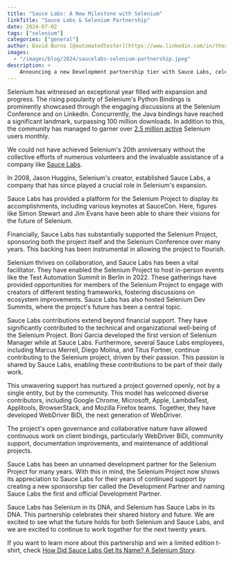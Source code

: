 ```yaml
---
title: "Sauce Labs: A New Milestone with Selenium"
linkTitle: "Sauce Labs & Selenium Partnership"
date: 2024-07-02
tags: ["selenium"]
categories: ["general"]
author: David Burns [@automatedtester](https://www.linkedin.com/in/theautomatedtester/)
images:
  - "/images/blog/2024/saucelabs-selenium-partnership.jpeg"
description: >
    Announcing a new Development partnership tier with Sauce Labs, celebrating our supporters!
---
```


Selenium has witnessed an exceptional year filled with expansion and progress. The rising 
popularity of Selenium's Python Bindings is prominently showcased through the engaging 
discussions at the Selenium Conference and on LinkedIn. Concurrently, the Java bindings have 
reached a significant landmark, surpassing 100 million downloads. In addition to this, 
the community has managed to garner over [2.5 million active](https://plausible.io/manager.selenium.dev) 
Selenium users monthly.

We could not have achieved Selenium's 20th anniversary without the collective efforts of numerous 
volunteers and the invaluable assistance of a company like [Sauce Labs](https://saucelabs.com/resources/topic-hub/selenium?utm_source=selenium&utm_medium=website&utm_campaign=selenium-sponsorship-fy25).

In 2008, Jason Huggins, Selenium's creator, established Sauce Labs, a company that has since 
played a crucial role in Selenium's expansion.

Sauce Labs has provided a platform for the Selenium Project to display its accomplishments, 
including various keynotes at SauceCon. Here, figures like Simon Stewart and Jim Evans have been 
able to share their visions for the future of Selenium.

Financially, Sauce Labs has substantially supported the Selenium Project, sponsoring both the 
project itself and the Selenium Conference over many years. This backing has been instrumental 
in allowing the project to flourish.

Selenium thrives on collaboration, and Sauce Labs has been a vital facilitator. They have 
enabled the Selenium Project to host in-person events like the Test Automation Summit in Berlin 
in 2022. These gatherings have provided opportunities for members of the Selenium Project to 
engage with creators of different testing frameworks, fostering discussions on ecosystem 
improvements. Sauce Labs has also hosted Selenium Dev Summits, where the project's future has 
been a central topic.

Sauce Labs contributions extend beyond financial support. They have significantly contributed 
to the technical and organizational well-being of the Selenium Project. Boni Garcia developed 
the first version of Selenium Manager while at Sauce Labs. Furthermore, several Sauce Labs 
employees, including Marcus Merrell, Diego Molina, and Titus Fortner, continue contributing 
to the Selenium project, driven by their passion. This passion is shared by Sauce Labs, 
enabling these contributions to be part of their daily work.

This unwavering support has nurtured a project governed openly, not by a single entity, but 
by the community. This model has welcomed diverse contributors, including Google Chrome, 
Microsoft, Apple, LambdaTest, Applitools, BrowserStack, and Mozilla Firefox teams. Together, they 
have developed WebDriver BiDi, the next generation of WebDriver.

The project's open governance and collaborative nature have allowed continuous work on client 
bindings, particularly WebDriver BiDi, community support, documentation improvements, and 
maintenance of additional projects.

Sauce Labs has been an unnamed development partner for the Selenium Project for many years. 
With this in mind, the Selenium Project now shows its appreciation to Sauce Labs for their 
years of continued support by creating a new sponsorship tier called the Development Partner 
and naming Sauce Labs the first and official Development Partner.

Sauce Labs has Selenium in its DNA, and Selenium has Sauce Labs in its DNA. This partnership 
celebrates their shared history and future. We are excited to see what the future holds for 
both Selenium and Sauce Labs, and we are excited to continue to work together for the next 
twenty years.

If you want to learn more about this partnership and win a limited edition t-shirt, check 
[How Did Sauce Labs Get Its Name? A Selenium Story](https://saucelabs.com/resources/blog/selenium-and-sauce-labs).

